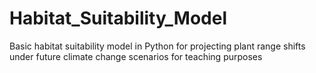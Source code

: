 # Habitat_Suitability_Model
Basic habitat suitability model in Python for projecting plant range shifts under future climate change scenarios for teaching purposes
